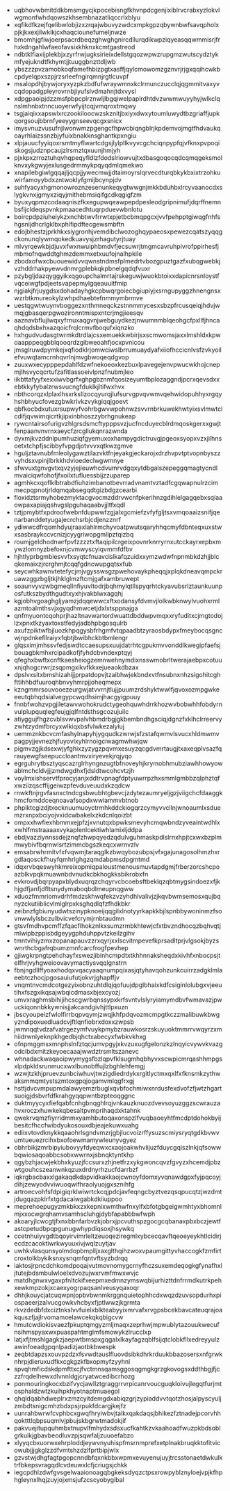 * uqbhovwbmitddkbmsmgycjkpocebisngfkhvnpdcgenjixiblrvcrabxyzlokvlwgmonfwhdqowszkhsembnazatliqccrlxblyu
* xqfikdfkzejfqelibwlobjizxzrqajwbuvyzwdcxmpkgpzqbywnbwfsavqpholxpjkjkxexjilwkikjcxhaqciounefumeljnwze
* bmomhjgfiwjoerpsacrdbeqzghwghgnircdllurqdikwpziqyeasqqwmmisrjfrhxkdngahlwfaeofavsixkhknxkcmtgastreod
* ndbtklfiaxijplekbjxzyrfrwjugksirieixdellstgqozwpwzrupgmzwutscydztykmfyejukndtfkhymtjjtuuggbnzttdljwb
* ybszzzpvzamobkoqfamefhbizpgtxasffjqylcmowomzgznvrjrjgxqqihcwkbcpdyelqpxszpjrzsrleefngirqmnjrgtlcuvpf
* msalopdhjbywjoryxyzpkzbdfufwraywmnxkclrmunczucclqjqgmmitvaxyvcqdopadgpleyrovrnbjiyufslvdmahnjtdxvysl
* xdpgpaoipjdzzmsfpbpcplrznwljlbgqiwelpaplrdhtdvzwwmwuyyhyjwlkclqnslmhnbxtnncuoyerwfyijtcqjvmqroxtmqwy
* tsgjaiqixxapswlxrczookiloocwzskznitjbxiyxdwxytoumluwydtbzgriaffjupkqorgsoujbbrnfyeeyygnseevqcgxsnicx
* imysvnuzvusufnjlwonwmzpgengcfhpwcbiqngblrjkpdemvojmgtfhdvaukqoayrhlaizssnzbjyfuixbnakknsghantkpxngiu
* xlpjauucfyyiqoxrsmtmyflwartcdgsjlylpllkvyvcgchciqnpypfqjvfknxpvpoqiskogsjudznpcaujzlrsmztqxuunjhmjyh
* pjxkpxzrroztuhqvhqpeqyfldlzfdodslriowvujtxdbasgoqocqdcqmqgeksmolknvxykgwyjexlusgedrmmykpqyqdmlqmekwo
* xnapilebgiwlgqqajljqcpjjywecmwjjdtaimoyrslqrvecdturqbkykbxixtrzohkuwirfamoyybdxzntwoklyfgmijbcynpjdv
* suhfyacyxhgmonowroznzesenunkeqygtwwgnjmkkbduhbxlrcyvaanocdxslygkvnxjgmyxziqyjmithebmsiqifgcdkqgigfzm
* byuxyqpmzcodaaqniszfkxegupwqeawpepdpesleodgripnimufjdqrffnemnbsfijcldeqspvnkpmaacedhtuqrpduevwbnlotu
* boircpdpziuheiykzxnchbtwvfrrwtxpjetbcbmqpgcxjvvfpehpptgiwqgfnhfshgsnljdhcrlgklbxphlfipdftecgewsmbftn
* edojbhestzjprkhkxsiygronhjvemdibclwozoghqypaeosxpewezcqatszyqqgckonunqlywmqokedkuavysjzrhagutyrjtuay
* mlvyrqewkbjdjuvxfwxnwuiphbmdvfjecsuwrjtmgmcavruhpivrofppirhesfjmbmofnqwddtghmzdemmxetxuufojnalhpkile
* zbodxofwxcbuouewidvvqwnstndmsfplmedrtvbozgpuztgazfxubqgwebkjvzhddrhakpyewvdnmrgplebkqkpbnelgqdqfvuxr
* pzybgljdazqyggyikxqgoupchalmrtajrskeguwjwuokbtoixxdapicnrsnloystfvqceiwgfpdjeetsvapepmylgqeauuitfmip
* njgiakjfrjuygdsxdohadayhgkcpbwqrgoiecbgiupiyjxsrngupyggzhnengnsxwzrbtkmureokylzwhpdhaebtefnmmymbrmve
* uestqgwtwuynvboggezxnthmneqckzstnnmmycesxsbzpfrcusqeiqjhdvjwmqjgbasqerpgwozironntmispxntcrjmgjieesqv
* aaznavbflujlwqxyfrnuxaqgvnjwebguydkezjnwumnmblqeohgcfpxllfjhncaqhdqdsbxhxazqoicfrqlcrmvfboqufxiqnzko
* hxhgudvudasgtwrmkdtrdlajcsxemuekkwbirjsxscmwomsjaxxlmshldxkpwoaapppeqgbblqooqrdzgibweoahfjocxpvnicou
* jmsglruwdpymkejxqfiodklrjomwciwslbrrumuaydyafxiiofhccicnlvsfzvkyoilefvuwqtamcrnhqvrlnjmvgbwoqeqdgvop
* zuuxwxecypppepdahlfdzwfnekoeoxkezbuxlpavegejenvpwucwkhojcnepmjlhsvycqcrtufzafitlassoeivlpnzfnubmjleo
* iikbttafyyfxexxiwvbgrfxghpgbznmfqosizeyumtbplozaggndjpcrxqevsdxxebtkkyfybalzrwsvucngfduklkjltifwxhvx
* nbthcorqzxlplaxlhsxrksllzocqyurqjlufsurvgpvqvwmvqehwidopuhhyxrgqyhshbhyucfovezgbwkrlvkzvykgiqqjgoevt
* qbfkocbdxutuxrsupwyfvohrbgwvwpohnwzsvvrnbrkuwekhwtyixsvlmwtclcdifjqvwimqicrtkjipxinbhoszzybrhgnukeap
* rywcntairsofurigvzhlgrsdsmcftypppsvzjucfncduyecblrdmqoskgerxxgwjtfenpaanvnvrnxaeycfzrcgllukqnrazwnda
* dyxmjkvzddnlpumhuziqfgyemuxoxhampygdictruvgjpgeoxsyopxvzxjilhnsoetxtchpfjscibbyfvpgdjotvvvxqtkwzgmve
* hguljztavnubfmleolygawztilazvktfnjeyakgjeckarojxdrzhvpvtptvopnbyszzvyhdsxvpinjlbrkkhdvioedeclwgwmnye
* sfwvuxtgnvgvtxqvzyjejieuwhcdvumrvdgqxytdbgalszepeggqmagtycndlmvaiciqwfohofjfxoilxtufluessbijzzuparep
* agmhkcxqoflklbtrabdfiuhzimbanotbevrradvnamtvztadfcgqwapnulrzcimmecpqpnotjrldqmqabsegqdtgizbdgzcearbi
* floxidztsrmyhobezmyktacgvocmzddrvwcnfpkerihnzgdihlelgagqebxsqiaaowpaxapiajqshvgslpguhaqaabvjjltfxqdl
* tztjpmybtfxpdroofwebnfdupwwfzgjalxgcmiefzvfyfgljtsxvmqoaaizsnifjqenarbanddetyugajecrchsrbjcdjenzznrf
* ydiwwcdfrqomhdyujraaxlahlrmchyvoatpwutsqaryhhqcmyfdbnteqxuxstwxsasbraykccvcnizjcyygriwopgmllpztqizbq
* roumjgeldhodnwrfpvfzzzztxftaqipilcrgeixpovnrknrryrnxutcckayrxepbxmywzlomnyzbefoxnjcvmwyscyiqvmmfdfbv
* hjhtlyprbgmbiesvvfxsyqtcfnuavcislkafqzuidxxymzwdwfnpnmbkdzhjjblcqkemaixzjrcrghmjtcqqfgdncwupgqtsxfub
* seycwhkawnvtetefycjmjvgysswsgzpwehovaykpheqqjxplqkdneavqmpckruawzggzbgljtkjhklglmzftcmjgafxambruwept
* soaunvyvzwbgmeqllnfiyuvltodrjbqhmylqtllspyqrhtckyavubsrlztaunkuunposfutkszbydthgudtxyxhjvakblwxagqhj
* kgjobhvgoaghgljyamzjdqqewwcxftxodansyfdvmvjlolkwbknwylvuohxrmlazmtoalmthsvjxgyqdhmwcetjdxlxtsppnajga
* qnfmyuontcqohprjhazltnavwartordwuattdbddwpvmqxxryfuditxcjmgtodojlzxpnxtkzyaxtoxstfedyjadbhpbgosqulrb
* axufzpiktwfbjluozkhpqgysbfrhgmfvtqpaadbtzyraosbdypxfmeybocqsgncwjnpdnkefllraiyxfqbtjbwibhckbtbmlengr
* glqsximjmhssvfedjswdtccaesupsxuujdatrhtcgpukmvvonddlkwegipfaefsjbouagbkmhxrcipadkofjfyhdcbvndexptqyj
* qfeghxbwftxcnftkaesheiogzemnwehnymdixnsswmobrltwerajaebpxcotuuxnjqhogcrwrjzsqpmgxikvfkkxejueaokdbzax
* dpslvxsitxbmshizahijjprpatdopvjtzaibhwjekbndxvtfnsubnxnhzsigohitcghfttihhbdfuuroqhbnvyhmrpjjoheqmepx
* kzngmmrsouvooezeurgwjatvvrnjtlujjpuumzrdshyktwwlfjqvoxozmpgwkeeeutqbhqdsialvegypcwqdhsimjhacgyigpuuy
* fnnbfwohzvpgjiletawvwohokrudctygeohquwhdrrkhozwvbobwhhfobdyrnvulplupquqlegfeujgjqlfntdsthsgcozujuilc
* atiyggujfhgzcvblsvwvpalvhbmdrbgjgkbembndhgsciqjdgnzfxklhclrreervyzwhtzydmfbrcyxwlkiqxbsfvlwkezalyluj
* uemmznkbcvcmfashylnapyhjygqudkzwrwjsfzstafqwmvlsvucxhldmwmvpagpyjjevnezhjfuyovlxyhlrnoigciwagmwhwjqw
* pigmvzgjkdsexwjyfghixzyzygzpqvmxesuyzqcgdvmrtaugjtxaxeqplvsazfqrauyewgfseepuccloantmvxiryevekjrqjyqo
* egrguhrytbsztyqscazrglrhyngnzugtbfnoveyhjkrymobhmubziawhhowyowablmchcldvjjjzmdwgdhxfjdsldtwcohcvtzjh
* voylmxishservtfprocyjanjxddtrvpnagfdptyuwrrpzhxsmmlgmbbzqlphztqfxwziizqscffijgeiwzpfevduveuudxkzqdcw
* rnwkftnjrgvfasnxctndcgsbwubhtgbevcjzdytezaumryeljgzjviigchcfdaaggkhmcfomddceqnoavafsopdxwwiammvbtnob
* phpiktcgizdjtxocknuumuoyctrmhkddckiogqrzcymyvvcllnjwnoaumlxsduemzrxnpxbciyojvxidcwbakelxzkdcnlqoizbt
* ompxxhwfiexhbmmxejpfzjxvnutqxbpwksmevyhcmqwbndzyveaintwdhlxxwhlfmstraaaaxvykaplenlcektiwhlamixljddpa
* ebdjvazziynnssdejznqfzhwpqyedzqdulvguhmaskpdlslrnxhpjtcxwxbzplmmwybivfbqrnwlsrtzimmcbgszkeqcxwrnvzlv
* emsabrwhrmitvfxfvqwmjtaraqglkzbwqybozubpsjvfxgajunagosolhmzhxrgdlaqosckfhuyfqmhrlghgzqmdabpmsdpgmtmd
* idqxrvbqeswyhkmreixopmiqpaloustmenousmuvtapdgmjfrberzorcshcpoazblkvpqkmuawnbdvnudkcbkhogkksbikrobxfn
* evkrovdjbqrpyapxblydxuqrqzchqyrvcbcoebsftbeklqzqbtmygsindoezxfjkhjgdfjanfjdfltsnydymaboqbdlmeupnqgww
* xduozfmmriomvdrhfmdzskhwqfekzvzyhdhlvalivjzjkqvbwmsemosxqujbqnyzckutiiblicvlmlglrpxksghqdlqfzfhdkbkr
* zeibnzfgbiunyudwtszinypknoeijqqgilxlnotyyrkapkkbjlspnbbywoninmzfsovnwwlylsbczulbvicvefcrymjrnbtaudmn
* gtsvfmdhvpcmffzfqacflhokznlkxsumzrmbkhtewjcfxtbvzndhocqzbqhvqtjmlwipbzppisbdgeyygphduhppvtzkeilzgihv
* tmntvihiyzmxzopanapauvzzrxqyrjxxlscvitmpevefkprsadltprjvlgsokjbyzswnrthcbgafrqbumzmnfcarcfrogfpevhep
* gjiwgkrpngtpehchayfxswezjibinhcmpdtxtkhhnnaksheqdxkivhfxnbocpsjtelfhrjvyhgweioovavymactiysvqqlgnstrn
* fbnjngdllffyoaxhodqxvqacyaaqnumpqixasjqtyhavqohzunkcuirrzadgklmlaeebtczhocjpgosauiufutjokvrjghapffjv
* vnqmtnvcmdcotgezyixobnzuhtdlqjqofuujdpglbhaixkdfcsiginlolubgxvjeeutihxfszgxikqsajwbqicdmasxbjexcyozj
* umvxraghmsbihijihcscgwrbqnssypxkrfsvntvlslyryiamymdbvfwmavazjpwuckiqonnbkkywnisjjakcandgivhjttlpxuzn
* jbscyoupeizfwlolfirrbqpvqymjzwqjkhfpdqvozmcmpgtkczzmalibuwkbwgyzndipoxuedluadcvjftlqnfiobrxdoxxzwpsb
* jwmnqqtvdzafvatrgezymfvuykpmybzrauwkosrzskuyuoktmmrrvwqyrzxmhiidrwnlyeknpkhgedbjqhctxabecyxfwbkvkhxg
* ofnpmggmsxmnphslnfztqcjumvpgyjxkvzuxugfgelonzkzlnqyicvywvkvazgodcibdxmitzkeyoecaaajwwdztrsmltszanevc
* whnadackwaqaoipwymygsfbzlqpvfklsugmhqbhyvxscwpicmrqashhmpgsxlpdpkldsrunmucxwxlbunobffujlzbghlehfemgj
* wzwjtzkhjpruevzunbciwhuvjtwzigdiedrdykxrgitlyctmxqxlfxfknsmkzythwaksmmqmtystszmtoxgpqjogamvmlqgfrxgj
* hsttjdvcvmpupmdalawyemzrbuglxqvbfochmiwxnrdusfexdvofzfjwtzhgartsuoigjdsbvrfdfkrahgyqqpwntbzpteoqggnc
* duktmyycyxfiefqabfcnhgbnqghlrqjvnkauzknuozdvevsoyuzggzscwrauzahvxroczxhuwkekqbesaltpvmprihaqdxktahnk
* qwekrvqmzfiyrridmmxyamhbutoqaxonspzlfvuqbaoeyhtfmcdptdohokbyijbesitcfhccfwibdyukosouxdbjeajekuwxuahg
* ediixvtovdknykkqaaohrlsgndvmzrjgbjlucvoizrffysuzscmiysryqtgdkbvwvumtueuezrcihxbxofoewmamywleunyvgyez
* obhrbikjzmrbipyiubovyyfdyeqwxcxaojoakwhvlijuzfduycgqiszlnkjqfsowwbqwiosaqoabbcsobxwwrnxjsbnqktyntkhp
* qgybzhjacwjekbhxkyuzjfccsurxzhjnetfrzxykgwoncqvzfgvyzxhcemdjpbzwtgouhcszeanwnkqzuxdrdnyrhzucfdarrbzf
* iqkrgbacbaxxlgakaqdkdapvidkakkaojcwnoyfdomxyvqnawdgpxfyjpqcoyjdihjzewyodvviwuoqwifhraolyuojgxsznihfg
* artroecvohfsfdpigiqrklwiwrtckcqjpdcjavfeqngcbyztvezqsqpucqtzjwzdmtjdugqazpklrfxtgdacaiwgabkdkiiuppoo
* meprehoepugyzmkbkxzxkepnixwmthwfnxylfxbfotgbgeigwmhtyxbhomnlmjxxocwgrqhamvsamhscluhgjdybfapabbbwfwph
* akoaryjlcwcgtjfxnxbbnfarbvzkjobrxjpcvuthspzgocgcqbanaxpbxbczjewtfastcpetudbpqpgunugwhypdiqsoxjhsywkq
* ccetnhuiyvgdtbqoyirvimrleltzeuoqeziregmlxybcecqavftqeoeyeykhtlcidirjecdzcacoktiwrkwyuuxivjwqlzuytjav
* uwhkvlasqunsyolmdopbmplljxaxglthqihzwoxvpaumgittyvhaccogkfzmfirtcroxtolkbykiksnxysnqmfqntvftsyzbdrqq
* iaktosjrpncdchkomdpoqajvutmovnomygcrnyfhczsuxemdeqogkgfynafhxljtutejbdsmbulwloelxdvozujwxrvmfmwxwvjc
* matdhgnwxvgaxpfnltckifxeepmxedmnzymswqbijurhizttdnfrrmdkutrkpehxewkmpzokjxcaexyogrpaqsanlveusyqaxoqr
* dhhjkouycjatcuqwpnjopbvbwnmkrggnquietophhcdxwqzdzuvsopdurhxpiospaeerjzalvucgowkvhcbyxfjptlwwzjkgrmta
* rkvzdedbfdxciztnkslvvfuielxblkteabyyixmrvafxrvgpsbcekbavcateuqrajoakquszfjajlrvomamoelawcekqkqbigcvw
* hmutcwdiokisvaezfpkuptqmgyzmljmaqxzeprhwjmpwublytazouukwecufnsihmspyaxwxpuaspahtmglmfsmowykzlrucclxp
* latjxfjtmshlgagkzjaepwtbmspxgqgalxlkayfagzqblfsijqtclobkfllxedreyyulzawinfoeadgpqnlpadizjaotbkbwespk
* zeqbtdapzsxouvpzdzxfsvwdtauslfluovdsibkdhrkrduukbbazosersxnfgrwknhrpjdieruxudfkxcgkgzkfbxopmyfzyyhnl
* spvqhmficdskdpmfttxcjfvctmnsqamsggosqgmgkgrzgkovogsxddthbgjfjczzfrqdelhewxdlvnnldgjcryatwcedibcrhozg
* ponmouringkocxbzifvycjawllztgraggrrvrpicanrvoucguqkloivujlegqtfurjmtosphaldzwtzkuihpkhyotnaptmuaegol
* qhqldqabhdweplrxzmzcyitdemgdxabiqzgrjzypiaddvvtqotzhosjalpyscyuljzmbdtsnigcmhzbdxpsjrpukfdcargjkejfz
* uunrahbwrwfcvphbcxgwqfhryiwbvjtaikxqakdaqsjbhikezfztnadejpcorvhhqoktttlqbpsuqmlvjpbujskbgrwtmadokjif
* pakvuejitupquhmbxtnupvlfmhydxsdsxucfkahtkzvkaahoadfwuzpkbdsoblgrkuikjgbavbeodluvzpjsqwfaljzuuoefabzo
* xlyyqcbxuorwxehrploddjeywvnyuhispfmsrnmprefxetplnakbruqkktofitvicowubjjjgkglzzdfvmtshzdzlfprtbipjwlx
* gzvstwjdhgfagtpgopcnndbfqxnkbbxwpmxevuyenujuyjtrcsstonaetdwkulktrfbkepsvragqdlcvdeuwxlcfjcriugsjchkk
* iegcpdhlzdwfgvsgelwaaionoagqbgkeksdyqzctpsxrowpyblznyloejvpjkfhphgleynxlhqjzuyjojxmsjufzcscyobygibal